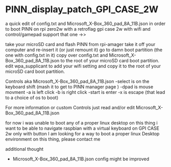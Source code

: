 # PINN_display_patch_GPI_CASE_2W
a quick edit of config.txt and Microsoft_X-Box_360_pad_8A_11B.json in order to boot PINN on rpi zero2w with a retroflag gpi case 2w with wifi and control/gamepad support
that one ->> 


take your microSD card and flash PINN from rpi-amager
take it off your computer and re-insert it (or just remount it)
go to damn boot partition (the one with config.txt in it)
copy over config.txt and Microsoft_X-Box_360_pad_8A_11B.json to the root of your microSD card boot partition.
edit wpa_supplicant to add your wifi setting and copy it to the root of your microSD card boot partition.

Controls aka Microsoft_X-Box_360_pad_8A_11B.json
 -select is on the keyboard shift (mash it to get to PINN manager page )
 -dpad is mouse movment 
 -a is left click
 -b is right click
 -start is enter
 -x is escape (that lead to a choice of os to boot)
 
 For more information or custom Controls just read and/or edit Microsoft_X-Box_360_pad_8A_11B.json


for now i was unable to boot any of a proper linux desktop on this thing
i want to be able to navigate raspbian with a virtual keyboard on GPI CASE 2w only with button
I am looking for a way to boot a proper linux Desktop environment on this thing, please contact me

additional thought
- Microsoft_X-Box_360_pad_8A_11B.json config might be improved





